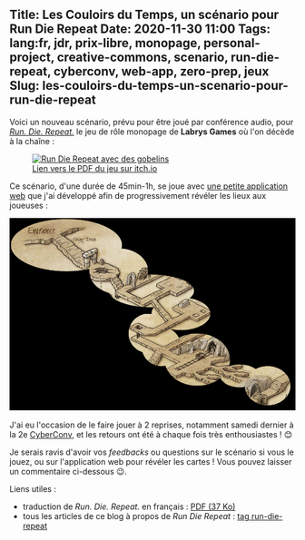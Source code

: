 Title: Les Couloirs du Temps, un scénario pour Run Die Repeat
Date: 2020-11-30 11:00
Tags: lang:fr, jdr, prix-libre, monopage, personal-project, creative-commons, scenario, run-die-repeat, cyberconv, web-app, zero-prep, jeux
Slug: les-couloirs-du-temps-un-scenario-pour-run-die-repeat
---

Voici un nouveau scénario, prévu pour être joué par conférence audio, pour [_Run. Die. Repeat._](https://labrysgames.itch.io/run-die-repeat)
le jeu de rôle monopage de **Labrys Games** où l'on décède à la chaîne :

<a href="https://lucas-c.itch.io/les-couloirs-du-temps">
  <figure>
    <img alt="Run Die Repeat avec des gobelins" src="images/2020/11/RunDieRepeat-with-goblin.jpg">
    <figcaption>Lien vers le PDF du jeu sur itch.io</figcaption>
  </figure>
</a>

Ce scénario, d'une durée de 45min-1h, se joue avec [une petite application web](https://chezsoi.org/lucas/jdr/shared-img-reveal/) que j'ai développé afin de progressivement révéler les lieux aux joueuses :

![Image de démonstration de son fonctionnement](https://raw.githubusercontent.com/Lucas-C/shared-img-reveal/main/demo.png)

J'ai eu l'occasion de le faire jouer à 2 reprises, notamment samedi dernier à la 2e [CyberConv](https://cyberconv.com/),
et les retours ont été à chaque fois très enthousiastes ! 😊

Je serais ravis d'avoir vos _feedbacks_ ou questions sur le scénario si vous le jouez, ou sur l'application web
pour révéler les cartes ! Vous pouvez laisser un commentaire ci-dessous 😉.

Liens utiles :

- traduction de _Run. Die. Repeat._ en français : [PDF (37 Ko)](https://chezsoi.org/lucas/blog/images/jdr/RunDieRepeat-FR.pdf)
- tous les articles de ce blog à propos de _Run Die Repeat_ : [tag run-die-repeat](tag/run-die-repeat.html)

<!-- Com'
* [x] https://www.scenariotheque.org/Document/info_doc.php?id_doc=10125
      -> référence : https://chezsoi.org/lucas/blog/images/jdr/RDR-LesCouloirsDuTemps-v1.0.pdf
-->

